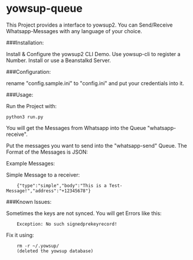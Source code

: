 # yowsup-queue
This Project provides a interface to yowsup2. You can Send/Receive Whatsapp-Messages with any language of your choice. 

###Installation:

Install & Configure the yowsup2 CLI Demo. Use yowsup-cli to register a Number. 
Install or use a Beanstalkd Server. 

###Configuration:

rename "config.sample.ini" to "config.ini" and put your credentials into it.

###Usage:

Run the Project with:
```
python3 run.py 
```

You will get the Messages from Whatsapp into the Queue "whatsapp-receive".

Put the messages you want to send into the "whatsapp-send" Queue. The Format of the Messages is JSON:

Example Messages:


Simple Message to a receiver:

```
	{"type":"simple","body":"This is a Test-Message!","address":"+12345678"}
```

###Known Issues:

Sometimes the keys are not synced. You will get Errors like this: 
```
	Exception: No such signedprekeyrecord!
```
Fix it using:
```
	rm -r ~/.yowsup/
	(deleted the yowsup database)
```

